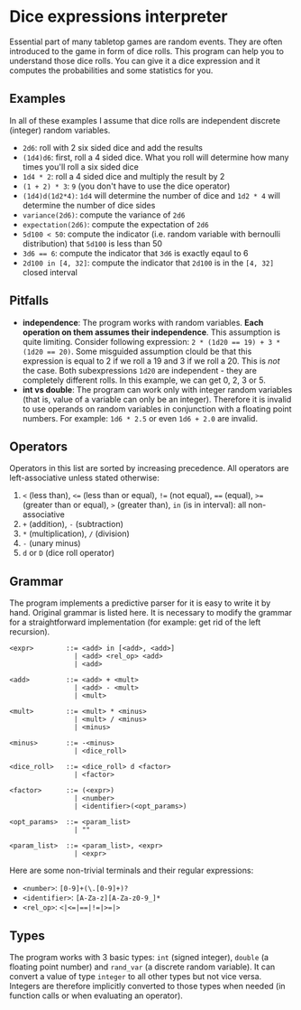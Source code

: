 # Dice expressions interpreter
Essential part of many tabletop games are random events. They are often introduced to the game in form of dice rolls. This program can help you to understand those dice rolls. You can give it a dice expression and it computes the probabilities and some statistics for you.

## Examples
In all of these examples I assume that dice rolls are independent discrete (integer) random variables.

- `2d6`: roll with 2 six sided dice and add the results
- `(1d4)d6`: first, roll a 4 sided dice. What you roll will determine how many times you'll roll a six sided dice
- `1d4 * 2`: roll a 4 sided dice and multiply the result by 2
- `(1 + 2) * 3`: `9` (you don't have to use the dice operator)
- `(1d4)d(1d2*4)`: `1d4` will determine the number of dice and `1d2 * 4` will determine the number of dice sides
- `variance(2d6)`: compute the variance of `2d6` 
- `expectation(2d6)`: compute the expectation of `2d6`
- `5d100 < 50`: compute the indicator (i.e. random variable with bernoulli distribution) that `5d100` is less than 50 
- `3d6 == 6`: compute the indicator that `3d6` is exactly eqaul to 6
- `2d100 in [4, 32]`: compute the indicator that `2d100` is in the `[4, 32]` closed interval

## Pitfalls
- **independence**: The program works with random variables. **Each operation on them assumes their independence**. This assumption is quite limiting. Consider following expression: `2 * (1d20 == 19) + 3 * (1d20 == 20)`. Some misguided assumption clould be that this expression is equal to 2 if we roll a 19 and 3 if we roll a 20. This is *not* the case. Both subexpressions `1d20` are independent - they are completely different rolls. In this example, we can get 0, 2, 3 or 5. 
- **int vs double**: The program can work only with integer random variables (that is, value of a variable can only be an integer). Therefore it is invalid to use operands on random variables in conjunction with a floating point numbers. For example: `1d6 * 2.5` or even `1d6 + 2.0` are invalid. 

## Operators
Operators in this list are sorted by increasing precedence. All operators are left-associative unless stated otherwise:

1. `<` (less than), `<=` (less than or equal), `!=` (not equal), `==` (equal), `>=` (greater than or equal), `>` (greater than), `in` (is in interval): all non-associative
2. `+` (addition), `-` (subtraction)
3. `*` (multiplication), `/` (division)
4. `-` (unary minus)
5. `d` or `D` (dice roll operator)

## Grammar
The program implements a predictive parser for it is easy to write it by hand. Original grammar is listed here. It is necessary to modify the grammar for a straightforward implementation (for example: get rid of the left recursion).

```
<expr>        ::= <add> in [<add>, <add>] 
                | <add> <rel_op> <add> 
                | <add>
                
<add>         ::= <add> + <mult> 
                | <add> - <mult> 
                | <mult>
                
<mult>        ::= <mult> * <minus> 
                | <mult> / <minus> 
                | <minus>
                
<minus>       ::= -<minus> 
                | <dice_roll>
               
<dice_roll>   ::= <dice_roll> d <factor> 
                | <factor>
                
<factor>      ::= (<expr>) 
                | <number>
                | <identifier>(<opt_params>)
                
<opt_params>  ::= <param_list> 
                | "" 
                
<param_list>  ::= <param_list>, <expr> 
                | <expr> 
```

Here are some non-trivial terminals and their regular expressions:
- `<number>`: `[0-9]+(\.[0-9]+)?`
- `<identifier>`: `[A-Za-z][A-Za-z0-9_]*`
- `<rel_op>`: `<|<=|==|!=|>=|>`

## Types
The program works with 3 basic types: `int` (signed integer), `double` (a floating point number) and `rand_var` (a discrete random variable). It can convert a value of type `integer` to all other types but not vice versa. Integers are therefore implicitly converted to those types when needed (in function calls or when evaluating an operator).

